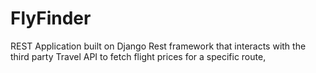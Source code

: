 # FlyFinder
REST Application built on Django Rest framework that interacts with the third party Travel API to fetch flight prices for a specific route,
